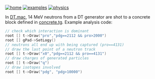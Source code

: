 [![home](https://img.shields.io/badge/gears-home-blue?style=flat)](../../..)
[![examples](https://img.shields.io/badge/gears-examples-green?style=flat)](../..)
[![physics](https://img.shields.io/badge/examples-physics-red?style=flat)](..)

In [DT.mac][], 14 MeV neutrons from a DT generator are shot to a concrete block defined in [concrete.tg][]. Example analysis code:

```cpp
// check which interaction is dominant
root [] t->Draw("pro","pdg==2112 && pro>2000")
root [] gPad->SetLogy()
// neutrons all end up with being captured (pro==4131)
// draw the last point of a neutron track
root [] t->Draw("x0","pdg==2112 && pro==4131")
// draw charges of generated particles
root [] t->Draw("q")
// draw isotopes involved
root [] t->Draw("pdg", "pdg>10000")
```

[DT.mac]:{{site.file}}/examples/physics/neutron/DT.mac
[concrete.tg]:{{site.file}}/examples/physics/neutron/concrete.tg
